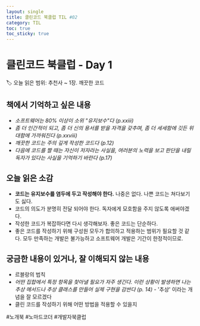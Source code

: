 ```yaml
---
layout: single
title: 클린코드 북클럽 TIL #02
category: TIL
toc: true
toc_sticky: true
---
```


# 클린코드 북클럽 - Day 1

🏷️ 오늘 읽은 범위: 추천사 ~ 1장. 깨끗한 코드

## 책에서 기억하고 싶은 내용

- *소프트웨어는 80% 이상이 소위 "유지보수"다 (p.xxiii)* 
- <i>좀 더 인간적이 되고, 좀 더 신의 용서를 받을 자격을 갖추며, 좀 더 세세함에 깃든 위대함에 가까워진다 (p.xxviii)</i>
- *깨끗한 코드는 주의 깊게 작성한 코드다 (p.12)*
- *다음에 코드를 짤 때는 자신이 저자라는 사실을, 여러분의 노력을 보고 판단을 내릴 독자가 있다는 사실을 기억하기 바란다 (p.17)*

## 오늘 읽은 소감

- **코드는 유지보수를 염두에 두고 작성해야 한다.** 나중은 없다. 나쁜 코드는 쳐다보기도 싫다. 
- 코드의 의도가 분명히 전달 되어야 한다. 독자에게 모호함을 주지 않도록 애써야겠다.
- 작성한 코드가 복잡하다면 다시 생각해보자. 좋은 코드는 단순하다.
- 좋은 코드를 작성하기 위해 구성원 모두가 합의하고 적용하는 범위가 필요할 것 같다. 모두 만족하는 개발은 불가능하고 소프트웨어 개발은 기간이 한정적이므로.

## 궁금한 내용이 있거나, 잘 이해되지 않는 내용

- 르블랑의 법칙
- *어떤 집합에서 특정 항목을 찾아낼 필요가 자주 생긴다. 이런 상황이 발생하면 나는 추상 메서드나 추상 클래스를 만들어 실제 구현을 감싼다 (p. 14)* - '추상' 이라는 개념을 잘 모르겠다
- 클린 코드를 작성하기 위해 어떤 방법을 적용할 수 있을지

#노개북 #노마드코더 #개발자북클럽

